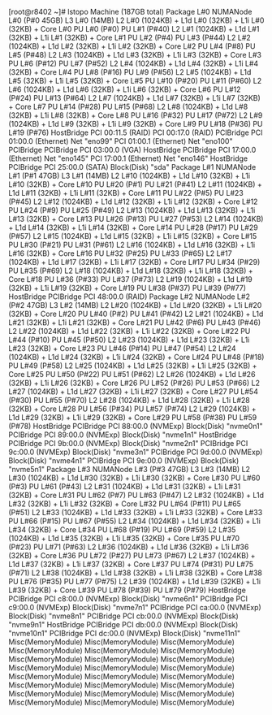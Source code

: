 [root@r8402 ~]# lstopo
Machine (187GB total)
  Package L#0
    NUMANode L#0 (P#0 45GB)
    L3 L#0 (14MB)
      L2 L#0 (1024KB) + L1d L#0 (32KB) + L1i L#0 (32KB) + Core L#0
        PU L#0 (P#0)
        PU L#1 (P#40)
      L2 L#1 (1024KB) + L1d L#1 (32KB) + L1i L#1 (32KB) + Core L#1
        PU L#2 (P#4)
        PU L#3 (P#44)
      L2 L#2 (1024KB) + L1d L#2 (32KB) + L1i L#2 (32KB) + Core L#2
        PU L#4 (P#8)
        PU L#5 (P#48)
      L2 L#3 (1024KB) + L1d L#3 (32KB) + L1i L#3 (32KB) + Core L#3
        PU L#6 (P#12)
        PU L#7 (P#52)
      L2 L#4 (1024KB) + L1d L#4 (32KB) + L1i L#4 (32KB) + Core L#4
        PU L#8 (P#16)
        PU L#9 (P#56)
      L2 L#5 (1024KB) + L1d L#5 (32KB) + L1i L#5 (32KB) + Core L#5
        PU L#10 (P#20)
        PU L#11 (P#60)
      L2 L#6 (1024KB) + L1d L#6 (32KB) + L1i L#6 (32KB) + Core L#6
        PU L#12 (P#24)
        PU L#13 (P#64)
      L2 L#7 (1024KB) + L1d L#7 (32KB) + L1i L#7 (32KB) + Core L#7
        PU L#14 (P#28)
        PU L#15 (P#68)
      L2 L#8 (1024KB) + L1d L#8 (32KB) + L1i L#8 (32KB) + Core L#8
        PU L#16 (P#32)
        PU L#17 (P#72)
      L2 L#9 (1024KB) + L1d L#9 (32KB) + L1i L#9 (32KB) + Core L#9
        PU L#18 (P#36)
        PU L#19 (P#76)
    HostBridge
      PCI 00:11.5 (RAID)
      PCI 00:17.0 (RAID)
      PCIBridge
        PCI 01:00.0 (Ethernet)
          Net "eno99"
        PCI 01:00.1 (Ethernet)
          Net "eno100"
      PCIBridge
        PCIBridge
          PCI 03:00.0 (VGA)
    HostBridge
      PCIBridge
        PCI 17:00.0 (Ethernet)
          Net "eno145"
        PCI 17:00.1 (Ethernet)
          Net "eno146"
    HostBridge
      PCIBridge
        PCI 25:00.0 (SATA)
          Block(Disk) "sda"
  Package L#1
    NUMANode L#1 (P#1 47GB)
    L3 L#1 (14MB)
      L2 L#10 (1024KB) + L1d L#10 (32KB) + L1i L#10 (32KB) + Core L#10
        PU L#20 (P#1)
        PU L#21 (P#41)
      L2 L#11 (1024KB) + L1d L#11 (32KB) + L1i L#11 (32KB) + Core L#11
        PU L#22 (P#5)
        PU L#23 (P#45)
      L2 L#12 (1024KB) + L1d L#12 (32KB) + L1i L#12 (32KB) + Core L#12
        PU L#24 (P#9)
        PU L#25 (P#49)
      L2 L#13 (1024KB) + L1d L#13 (32KB) + L1i L#13 (32KB) + Core L#13
        PU L#26 (P#13)
        PU L#27 (P#53)
      L2 L#14 (1024KB) + L1d L#14 (32KB) + L1i L#14 (32KB) + Core L#14
        PU L#28 (P#17)
        PU L#29 (P#57)
      L2 L#15 (1024KB) + L1d L#15 (32KB) + L1i L#15 (32KB) + Core L#15
        PU L#30 (P#21)
        PU L#31 (P#61)
      L2 L#16 (1024KB) + L1d L#16 (32KB) + L1i L#16 (32KB) + Core L#16
        PU L#32 (P#25)
        PU L#33 (P#65)
      L2 L#17 (1024KB) + L1d L#17 (32KB) + L1i L#17 (32KB) + Core L#17
        PU L#34 (P#29)
        PU L#35 (P#69)
      L2 L#18 (1024KB) + L1d L#18 (32KB) + L1i L#18 (32KB) + Core L#18
        PU L#36 (P#33)
        PU L#37 (P#73)
      L2 L#19 (1024KB) + L1d L#19 (32KB) + L1i L#19 (32KB) + Core L#19
        PU L#38 (P#37)
        PU L#39 (P#77)
    HostBridge
      PCIBridge
        PCI 48:00.0 (RAID)
  Package L#2
    NUMANode L#2 (P#2 47GB)
    L3 L#2 (14MB)
      L2 L#20 (1024KB) + L1d L#20 (32KB) + L1i L#20 (32KB) + Core L#20
        PU L#40 (P#2)
        PU L#41 (P#42)
      L2 L#21 (1024KB) + L1d L#21 (32KB) + L1i L#21 (32KB) + Core L#21
        PU L#42 (P#6)
        PU L#43 (P#46)
      L2 L#22 (1024KB) + L1d L#22 (32KB) + L1i L#22 (32KB) + Core L#22
        PU L#44 (P#10)
        PU L#45 (P#50)
      L2 L#23 (1024KB) + L1d L#23 (32KB) + L1i L#23 (32KB) + Core L#23
        PU L#46 (P#14)
        PU L#47 (P#54)
      L2 L#24 (1024KB) + L1d L#24 (32KB) + L1i L#24 (32KB) + Core L#24
        PU L#48 (P#18)
        PU L#49 (P#58)
      L2 L#25 (1024KB) + L1d L#25 (32KB) + L1i L#25 (32KB) + Core L#25
        PU L#50 (P#22)
        PU L#51 (P#62)
      L2 L#26 (1024KB) + L1d L#26 (32KB) + L1i L#26 (32KB) + Core L#26
        PU L#52 (P#26)
        PU L#53 (P#66)
      L2 L#27 (1024KB) + L1d L#27 (32KB) + L1i L#27 (32KB) + Core L#27
        PU L#54 (P#30)
        PU L#55 (P#70)
      L2 L#28 (1024KB) + L1d L#28 (32KB) + L1i L#28 (32KB) + Core L#28
        PU L#56 (P#34)
        PU L#57 (P#74)
      L2 L#29 (1024KB) + L1d L#29 (32KB) + L1i L#29 (32KB) + Core L#29
        PU L#58 (P#38)
        PU L#59 (P#78)
    HostBridge
      PCIBridge
        PCI 88:00.0 (NVMExp)
          Block(Disk) "nvme0n1"
      PCIBridge
        PCI 89:00.0 (NVMExp)
          Block(Disk) "nvme1n1"
    HostBridge
      PCIBridge
        PCI 9b:00.0 (NVMExp)
          Block(Disk) "nvme2n1"
      PCIBridge
        PCI 9c:00.0 (NVMExp)
          Block(Disk) "nvme3n1"
      PCIBridge
        PCI 9d:00.0 (NVMExp)
          Block(Disk) "nvme4n1"
      PCIBridge
        PCI 9e:00.0 (NVMExp)
          Block(Disk) "nvme5n1"
  Package L#3
    NUMANode L#3 (P#3 47GB)
    L3 L#3 (14MB)
      L2 L#30 (1024KB) + L1d L#30 (32KB) + L1i L#30 (32KB) + Core L#30
        PU L#60 (P#3)
        PU L#61 (P#43)
      L2 L#31 (1024KB) + L1d L#31 (32KB) + L1i L#31 (32KB) + Core L#31
        PU L#62 (P#7)
        PU L#63 (P#47)
      L2 L#32 (1024KB) + L1d L#32 (32KB) + L1i L#32 (32KB) + Core L#32
        PU L#64 (P#11)
        PU L#65 (P#51)
      L2 L#33 (1024KB) + L1d L#33 (32KB) + L1i L#33 (32KB) + Core L#33
        PU L#66 (P#15)
        PU L#67 (P#55)
      L2 L#34 (1024KB) + L1d L#34 (32KB) + L1i L#34 (32KB) + Core L#34
        PU L#68 (P#19)
        PU L#69 (P#59)
      L2 L#35 (1024KB) + L1d L#35 (32KB) + L1i L#35 (32KB) + Core L#35
        PU L#70 (P#23)
        PU L#71 (P#63)
      L2 L#36 (1024KB) + L1d L#36 (32KB) + L1i L#36 (32KB) + Core L#36
        PU L#72 (P#27)
        PU L#73 (P#67)
      L2 L#37 (1024KB) + L1d L#37 (32KB) + L1i L#37 (32KB) + Core L#37
        PU L#74 (P#31)
        PU L#75 (P#71)
      L2 L#38 (1024KB) + L1d L#38 (32KB) + L1i L#38 (32KB) + Core L#38
        PU L#76 (P#35)
        PU L#77 (P#75)
      L2 L#39 (1024KB) + L1d L#39 (32KB) + L1i L#39 (32KB) + Core L#39
        PU L#78 (P#39)
        PU L#79 (P#79)
    HostBridge
      PCIBridge
        PCI c8:00.0 (NVMExp)
          Block(Disk) "nvme6n1"
      PCIBridge
        PCI c9:00.0 (NVMExp)
          Block(Disk) "nvme7n1"
      PCIBridge
        PCI ca:00.0 (NVMExp)
          Block(Disk) "nvme8n1"
      PCIBridge
        PCI cb:00.0 (NVMExp)
          Block(Disk) "nvme9n1"
    HostBridge
      PCIBridge
        PCI db:00.0 (NVMExp)
          Block(Disk) "nvme10n1"
      PCIBridge
        PCI dc:00.0 (NVMExp)
          Block(Disk) "nvme11n1"
  Misc(MemoryModule)
  Misc(MemoryModule)
  Misc(MemoryModule)
  Misc(MemoryModule)
  Misc(MemoryModule)
  Misc(MemoryModule)
  Misc(MemoryModule)
  Misc(MemoryModule)
  Misc(MemoryModule)
  Misc(MemoryModule)
  Misc(MemoryModule)
  Misc(MemoryModule)
  Misc(MemoryModule)
  Misc(MemoryModule)
  Misc(MemoryModule)
  Misc(MemoryModule)
  Misc(MemoryModule)
  Misc(MemoryModule)
  Misc(MemoryModule)
  Misc(MemoryModule)
  Misc(MemoryModule)
  Misc(MemoryModule)
  Misc(MemoryModule)
  Misc(MemoryModule)